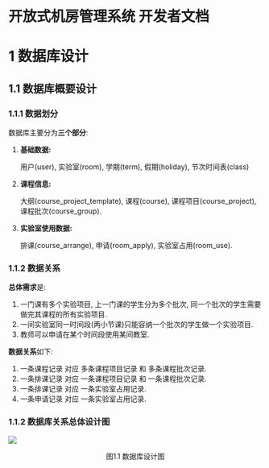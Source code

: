 # 开放式机房管理系统 开发者文档

# 1  数据库设计

## 1.1 数据库概要设计

### 1.1.1 数据划分

数据库主要分为**三个部分**: 

1. **基础数据:**

   用户(user), 实验室(room), 学期(term), 假期(holiday), 节次时间表(class)

2. **课程信息:**

   大纲(course_project_template), 课程(course), 课程项目(course_project), 课程批次(course_group).

3. **实验室使用数据:**

   排课(course_arrange), 申请(room_apply), 实验室占用(room_use).

### 1.1.2 数据关系

**总体需求**是:

1.  一门课有多个实验项目, 上一门课的学生分为多个批次, 同一个批次的学生需要做完其课程的所有实验项目.
2. 一间实验室同一时间段(两小节课)只能容纳一个批次的学生做一个实验项目.
3. 教师可以申请在某个时间段使用某间教室.

**数据关系**如下:

1. 一条课程记录 对应 多条课程项目记录 和 多条课程批次记录.
2. 一条排课记录 对应 一条课程项目记录 和 一条课程批次记录.
3. 一条排课记录 对应 一条实验室占用记录.
4. 一条申请记录 对应 一条实验室占用记录.

### 1.1.2 数据库关系总体设计图

![](md/db.jpg)

<center>图1.1 数据库设计图</center>
